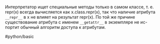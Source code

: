 Интерпретатор ищет специальные методы только в самом классе, т. е. repr(x) всегда вычисляется как x.class.repr(x), так что наличие атрибута `__repr__` в x не влияет на результат repr(x). По той же причине существование атрибута с именем `__getattr__` в экземпляре не ис-портит обычный алгоритм доступа к атрибутам.

#python/basic 